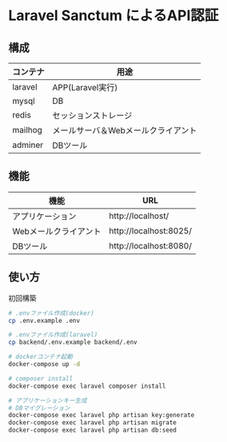 Laravel Sanctum によるAPI認証
====================



構成
----------

| コンテナ |                用途                 |
| -------- | ----------------------------------- |
| laravel  | APP(Laravel実行)                    |
| mysql    | DB                                  |
| redis    | セッションストレージ                |
| mailhog  | メールサーバ＆Webメールクライアント |
| adminer  | DBツール                            |


機能
----------

|         機能          |          URL           |
| --------------------- | ---------------------- |
| アプリケーション      | http://localhost/      |
| Webメールクライアント | http://localhost:8025/ |
| DBツール              | http://localhost:8080/ |


使い方
----------

初回構築

```bash
# .envファイル作成(docker)
cp .env.example .env

# .envファイル作成(laravel)
cp backend/.env.example backend/.env

# dockerコンテナ起動
docker-compose up -d

# composer install
docker-compose exec laravel composer install

# アプリケーションキー生成
# DBマイグレーション
docker-compose exec laravel php artisan key:generate
docker-compose exec laravel php artisan migrate
docker-compose exec laravel php artisan db:seed
```
